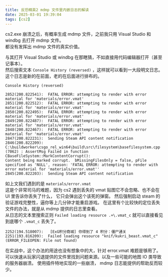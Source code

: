 ```yaml
---
title: 反恐精英2 mdmp 文件里内嵌日志的解读
date: 2025-03-01 19:39:04
tags: [cs2]
---
```

cs2.exe 崩溃之后，有概率生成 mdmp 文件，之前我只用 Visual Studio 和 windbg 去打开 mdmp 文件。   
都没有发挥出 mdmp 文件的真实价值。   

与其打开 Visual Studio 或 windbg 在那瞎猜，不如直接用代码编辑器打开（甚至记事本）。  
然后搜索文本 `Console History (reversed)` ，这样就可以看到一大段明文日志。   
这个日志是新的在前面，老的在后面进行排布的。 

```log
Console History (reversed)

2852(200.822541):  FATAL ERROR: attempting to render with error material for 'materials/error.vmat'
2851(200.822512):  FATAL ERROR: attempting to render with error material for 'materials/error.vmat'
2850(200.822495):  FATAL ERROR: attempting to render with error material for 'materials/error.vmat'
2849(200.822487):  FATAL ERROR: attempting to render with error material for 'materials/error.vmat'
2848(200.822467):  FATAL ERROR: attempting to render with error material for 'materials/error.vmat'
2847(200.822231):  Sending Steam API content notification
2846(200.822209):  C:\buildworker\csgo_rel_win64\build\src\filesystem\basefilesystem.cpp (7062) : AssertMsg Failed in function CBaseFileSystem::MarkContentCorrupt():
Content being marked corrupt.  bMissingFilesOnly = false, pFile specified as 'NULL', reason: 'FATAL ERROR: attempting to render with error material for 'materials/error.vmat''
2845(200.822203):  Sending Steam API content notification
```

如上文我们遇到的是 `materials/error.vmat`  
这是个非常司马的难题，因为 cs2 遇到丢失的 vmat 贴图它不会忽略、也不会在 UI 里告诉你丢失了什么，
它只会弹出这个该死的弹窗。 
然后强制启动 steam 的验证游戏完整性，逼你等上几分钟才能重启游戏。
在这里有个比较快的定位丢失文件的办法，就是从 mdmp 提供的日志里查看。  
从日志的文本里搜索正则 `Failed loading resource .+\.vmat_c` 就可以直接看见到底哪个 `.vmat_c` 丢失了。

```log
2252(194.518007):   [ExG积分商城] 你得到了 4 积分：僵尸通关
2251(193.816209):  Failed loading resource "knif/kukri_beast.vmat_c" (ERROR_FILEOPEN: File not found)
```

在实战中，这个办法的用途也没有想象中的大，针对 error.vmat 难题是够用了。
可以快速从玩家闪退提供的文件里找到问题来源。以及一些可能的地图 IO 类导致的服务器崩溃。
使用插件特地实现的一些崩溃， mdmp 日志能提供的帮助反而较少。
